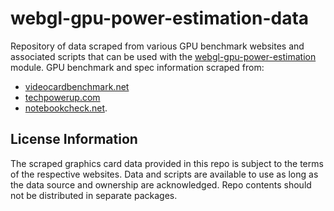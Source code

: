 # webgl-gpu-power-estimation-data

Repository of data scraped from various GPU benchmark websites and associated scripts that can be used with the [webgl-gpu-power-estimation](https://github.com/gkjohnson/webgl-gpu-power-estimation/) module. GPU benchmark and spec information scraped from:

- [videocardbenchmark.net](https://www.videocardbenchmark.net/GPU_mega_page.html)
- [techpowerup.com](https://www.techpowerup.com/gpu-specs/)
- [notebookcheck.net](https://www.notebookcheck.net/Mobile-Graphics-Cards-Benchmark-List.844.0.html).

## License Information

The scraped graphics card data provided in this repo is subject to the terms of the respective websites. Data and scripts are available to use as long as the data source and ownership are acknowledged. Repo contents should not be distributed in separate packages.
